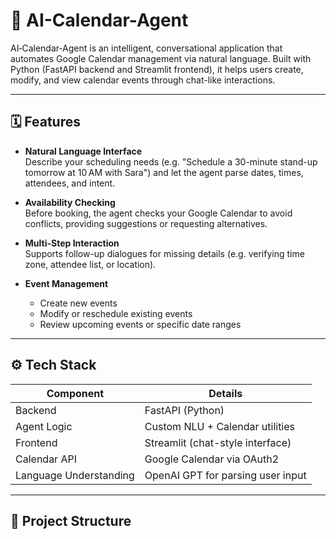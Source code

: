 # 🤖 AI-Calendar-Agent

AI‑Calendar‑Agent is an intelligent, conversational application that automates Google Calendar management via natural language. Built with Python (FastAPI backend and Streamlit frontend), it helps users create, modify, and view calendar events through chat-like interactions.

---

## 🗓️ Features

- **Natural Language Interface**  
  Describe your scheduling needs (e.g. "Schedule a 30-minute stand-up tomorrow at 10 AM with Sara") and let the agent parse dates, times, attendees, and intent.

- **Availability Checking**  
  Before booking, the agent checks your Google Calendar to avoid conflicts, providing suggestions or requesting alternatives.

- **Multi-Step Interaction**  
  Supports follow-up dialogues for missing details (e.g. verifying time zone, attendee list, or location).

- **Event Management**  
  - Create new events  
  - Modify or reschedule existing events  
  - Review upcoming events or specific date ranges

---

## ⚙️ Tech Stack

| Component | Details |
|----------|---------|
| Backend  | FastAPI (Python) |
| Agent Logic | Custom NLU + Calendar utilities |
| Frontend | Streamlit (chat-style interface) |
| Calendar API | Google Calendar via OAuth2 |
| Language Understanding | OpenAI GPT for parsing user input |

---

## 🧩 Project Structure

